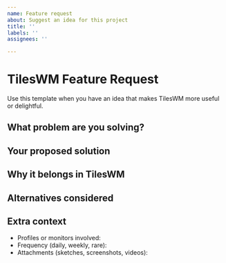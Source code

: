 ```yaml
---
name: Feature request
about: Suggest an idea for this project
title: ''
labels: ''
assignees: ''

---
```


# TilesWM Feature Request

Use this template when you have an idea that makes TilesWM more useful or delightful.

## What problem are you solving?

<!-- Describe the workflow or pain point you want to improve. -->

## Your proposed solution

<!-- Explain the change, new control, or behavior you have in mind. -->

## Why it belongs in TilesWM

<!-- Share why this should ship in the core app instead of a script or external tool. -->

## Alternatives considered

<!-- List other approaches you tried or ideas you rejected. -->

## Extra context

- Profiles or monitors involved:
- Frequency (daily, weekly, rare):
- Attachments (sketches, screenshots, videos):
